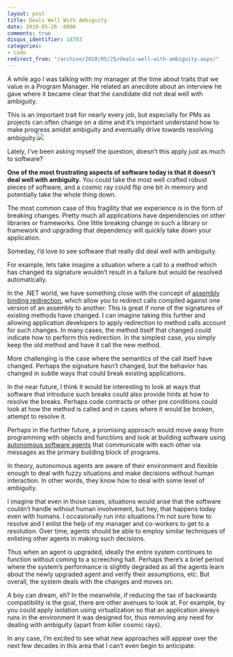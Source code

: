 ```yaml
---
layout: post
title: Deals Well With Ambiguity
date: 2010-05-26 -0800
comments: true
disqus_identifier: 18703
categories:
- code
redirect_from: "/archive/2010/05/25/deals-well-with-ambiguity.aspx/"
---
```


A while ago I was talking with my manager at the time about traits that
we value in a Program Manager. He related an anecdote about an interview
he gave where it became clear that the candidate did not deal well with
ambiguity.

This is an important trait for nearly every job, but especially for PMs
as projects can often change on a dime and it’s important understand how
to make progress amidst ambiguity and eventually drive towards resolving
ambiguity.![](http://farm2.static.flickr.com/1343/1398087375_d985da0da0_o.jpg)

Lately, I’ve been asking myself the question, doesn’t this apply just as
much to software?

**One of the most frustrating aspects of software today is that it
doesn’t deal well with ambiguity.** You could take the most well crafted
robust pieces of software, and a cosmic ray could flip one bit in memory
and potentially take the whole thing down.

The most common case of this fragility that we experience is in the form
of breaking changes. Pretty much all applications have dependencies on
other libraries or frameworks. One little breaking change in such a
library or framework and upgrading that dependency will quickly take
down your application.

Someday, I’d love to see software that really did deal well with
ambiguity.

For example, lets take imagine a situation where a call to a method
which has changed its signature wouldn’t result in a failure but would
be resolved automatically.

In the .NET world, we have something close with the concept of [assembly
binding
redirection](http://msdn.microsoft.com/en-us/library/2fc472t2(VS.80).aspx "Assembly Binding Redirection documentation on MSDN"),
which allow you to redirect calls compiled against one version of an
assembly to another. This is great if none of the signatures of existing
methods have changed. I can imagine taking this further and allowing
application developers to apply redirection to method calls account for
such changes. In many cases, the method itself that changed could
indicate how to perform this redirection. In the simplest case, you
simply keep the old method and have it call the new method.

More challenging is the case where the semantics of the call itself have
changed. Perhaps the signature hasn’t changed, but the behavior has
changed in subtle ways that could break existing applications.

In the near future, I think it would be interesting to look at ways that
software that introduce such breaks could also provide hints at how to
resolve the breaks. Perhaps code contracts or other pre conditions could
look at how the method is called and in cases where it would be broken,
attempt to resolve it.

Perhaps in the further future, a promising approach would move away from
programming with objects and functions and look at building software
using [autonomous software
agents](http://en.wikipedia.org/wiki/Software_agent "Software Agents in Wikipedia")
that communicate with each other via messages as the primary building
block of programs.

In theory, autonomous agents are aware of their environment and flexible
enough to deal with fuzzy situations and make decisions without human
interaction. In other words, they know how to deal with some level of
ambiguity.

I imagine that even in those cases, situations would arise that the
software couldn’t handle without human involvement, but hey, that
happens today even with humans. I occasionally run into situations I’m
not sure how to resolve and I enlist the help of my manager and
co-workers to get to a resolution. Over time, agents should be able to
employ similar techniques of enlisting other agents in making such
decisions.

Thus when an agent is upgraded, ideally the entire system continues to
function without coming to a screeching halt. Perhaps there’s a brief
period where the system’s performance is slightly degraded as all the
agents learn about the newly upgraded agent and verify their
assumptions, etc. But overall, the system deals with the changes and
moves on.

A boy can dream, eh? In the meanwhile, if reducing the tax of backwards
compatibility is the goal, there are other avenues to look at. For
example, by you could apply isolation using virtualization so that an
application always runs in the environment it was designed for, thus
removing any need for dealing with ambiguity (apart from killer cosmic
rays).

In any case, I’m excited to see what new approaches will appear over the
next few decades in this area that I can’t even begin to anticipate.

